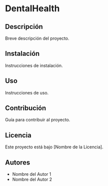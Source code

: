 # DentalHealth

## Descripción

Breve descripción del proyecto.

## Instalación

Instrucciones de instalación.

## Uso

Instrucciones de uso.

## Contribución

Guía para contribuir al proyecto.

## Licencia

Este proyecto está bajo [Nombre de la Licencia].

## Autores

- Nombre del Autor 1
- Nombre del Autor 2
